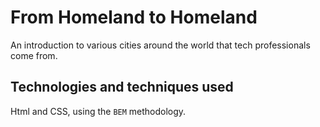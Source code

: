 # From Homeland to Homeland

An introduction to various cities around the world that tech professionals come from.

## Technologies and techniques used

Html and CSS, using the `BEM` methodology.